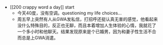 - [[200 crappy word a day]] start
	- 今天40度，没有空调。questioning my life choices...
	- 周五早上突然有人从GWA发私信，打招呼还挺认真无害的感觉，他看起来没什么特殊目的，反正也无聊，而且本着增加人生体验的心情，我就花了一个多小时和他聊天。结果发现原来是个已婚男，因为和妻子性生活不合而总是上GWA消遣。
